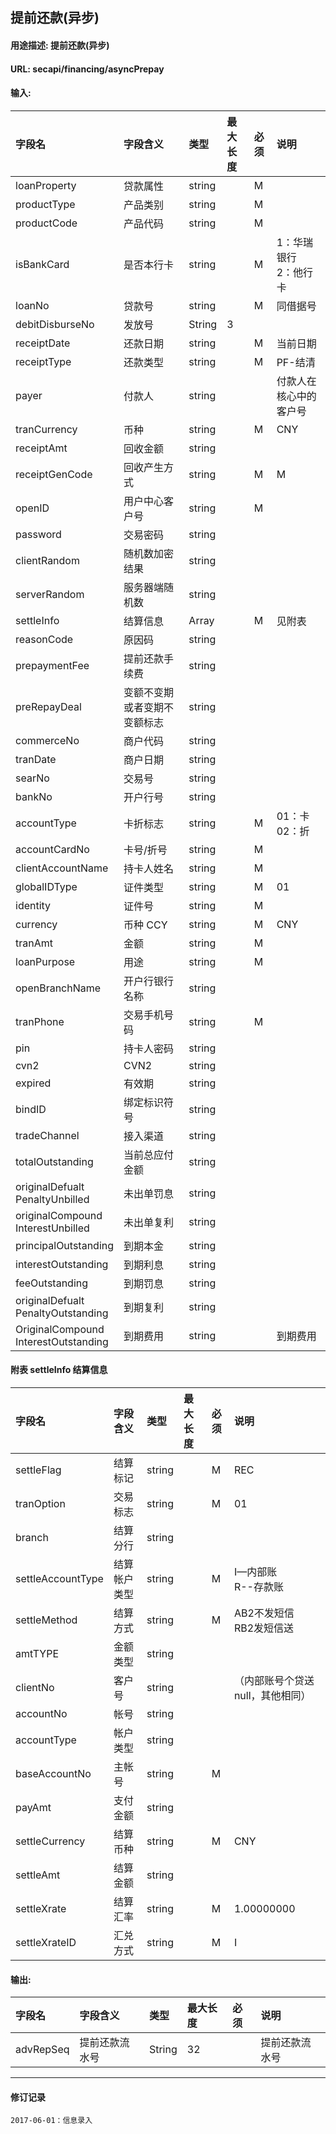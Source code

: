 ## 提前还款(异步)
#### 用途描述: 提前还款(异步)
#### URL:  secapi/financing/asyncPrepay

#### 输入:
| 字段名                                     | 字段含义           | 类型     | 最大长度 | 必须   | 说明              |
| :-------------------------------------- | :------------- | :----- | :--- | :--- | :-------------- |
| loanProperty                            | 贷款属性           | string |      | M    |                 |
| productType                             | 产品类别           | string |      | M    |                 |
| productCode                             | 产品代码           | string |      | M    |                 |
| isBankCard                              | 是否本行卡          | string |      | M    | 1：华瑞银行<br>2：他行卡 |
| loanNo                                  | 贷款号            | string |      | M    | 同借据号            |
| debitDisburseNo                         | 发放号            | String | 3    |      |                 |
| receiptDate                             | 还款日期           | string |      | M    | 当前日期            |
| receiptType                             | 还款类型           | string |      | M    | PF-结清           |
| payer                                   | 付款人            | string |      |      | 付款人在核心中的客户号     |
| tranCurrency                            | 币种             | string |      | M    | CNY             |
| receiptAmt                              | 回收金额           | string |      |      |                 |
| receiptGenCode                          | 回收产生方式         | string |      | M    | M               |
| openID                                  | 用户中心客户号        | string |      | M    |                 |
| password                                | 交易密码           | string |      |      |                 |
| clientRandom                            | 随机数加密结果        | string |      |      |                 |
| serverRandom                            | 服务器端随机数        | string |      |      |                 |
| settleInfo                              | 结算信息           | Array  |      | M    | 见附表             |
| reasonCode                              | 原因码            | string |      |      |                 |
| prepaymentFee                           | 提前还款手续费        | string |      |      |                 |
| preRepayDeal                            | 变额不变期或者变期不变额标志 | string |      |      |                 |
| commerceNo                              | 商户代码           | string |      |      |                 |
| tranDate                                | 商户日期           | string |      |      |                 |
| searNo                                  | 交易号            | string |      |      |                 |
| bankNo                                  | 开户行号           | string |      |      |                 |
| accountType                             | 卡折标志           | string |      | M    | 01：卡<br>02：折    |
| accountCardNo                           | 卡号/折号          | string |      | M    |                 |
| clientAccountName                       | 持卡人姓名          | string |      | M    |                 |
| globalIDType                            | 证件类型           | string |      | M    | 01              |
| identity                                | 证件号            | string |      | M    |                 |
| currency                                | 币种 CCY         | string |      | M    | CNY             |
| tranAmt                                 | 金额             | string |      | M    |                 |
| loanPurpose                             | 用途             | string |      | M    |                 |
| openBranchName                          | 开户行银行名称        | string |      |      |                 |
| tranPhone                               | 交易手机号码         | string |      | M    |                 |
| pin                                     | 持卡人密码          | string |      |      |                 |
| cvn2                                    | CVN2           | string |      |      |                 |
| expired                                 | 有效期            | string |      |      |                 |
| bindID                                  | 绑定标识符号         | string |      |      |                 |
| tradeChannel                            | 接入渠道           | string |      |      |                 |
| totalOutstanding                        | 当前总应付金额        | string |      |      |                 |
| originalDefualt<br>PenaltyUnbilled      | 未出单罚息          | string |      |      |                 |
| originalCompound<br>InterestUnbilled    | 未出单复利          | string |      |      |                 |
| principalOutstanding                    | 到期本金           | string |      |      |                 |
| interestOutstanding                     | 到期利息           | string |      |      |                 |
| feeOutstanding                          | 到期罚息           | string |      |      |                 |
| originalDefualt<br>PenaltyOutstanding   | 到期复利           | string |      |      |                 |
| OriginalCompound<br>InterestOutstanding | 到期费用           | string |      |      | 到期费用            |

#### 附表 settleInfo 结算信息
| 字段名               | 字段含义   | 类型     | 最大长度 | 必须   | 说明                 |
| :---------------- | :----- | :----- | :--- | :--- | :----------------- |
| settleFlag        | 结算标记   | string |      | M    | REC                |
| tranOption        | 交易标志   | string |      | M    | 01                 |
| branch            | 结算分行   | string |      |      |                    |
| settleAccountType | 结算帐户类型 | string |      | M    | I—内部账<br>R--存款账    |
| settleMethod      | 结算方式   | string |      | M    | AB2不发短信<br>RB2发短信送 |
| amtTYPE           | 金额类型   | string |      |      |                    |
| clientNo          | 客户号    | string |      |      | （内部账号个贷送null，其他相同） |
| accountNo         | 帐号     | string |      |      |                    |
| accountType       | 帐户类型   | string |      |      |                    |
| baseAccountNo     | 主帐号    | string |      | M    |                    |
| payAmt            | 支付金额   | string |      |      |                    |
| settleCurrency    | 结算币种   | string |      | M    | CNY                |
| settleAmt         | 结算金额   | string |      |      |                    |
| settleXrate       | 结算汇率   | string |      | M    | 1.00000000         |
| settleXrateID     | 汇兑方式   | string |      | M    | I                  |

#### 输出:
| 字段名       | 字段含义    | 类型     | 最大长度 | 必须   | 说明      |
| :-------- | :------ | :----- | :--- | :--- | :------ |
| advRepSeq | 提前还款流水号 | String | 32   |      | 提前还款流水号 |

----
#### 修订记录
```
2017-06-01：信息录入
```
